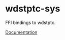 # wdstptc-sys #
FFI bindings to wdstptc.

[Documentation](https://retep998.github.io/doc/wdstptc-sys/)
